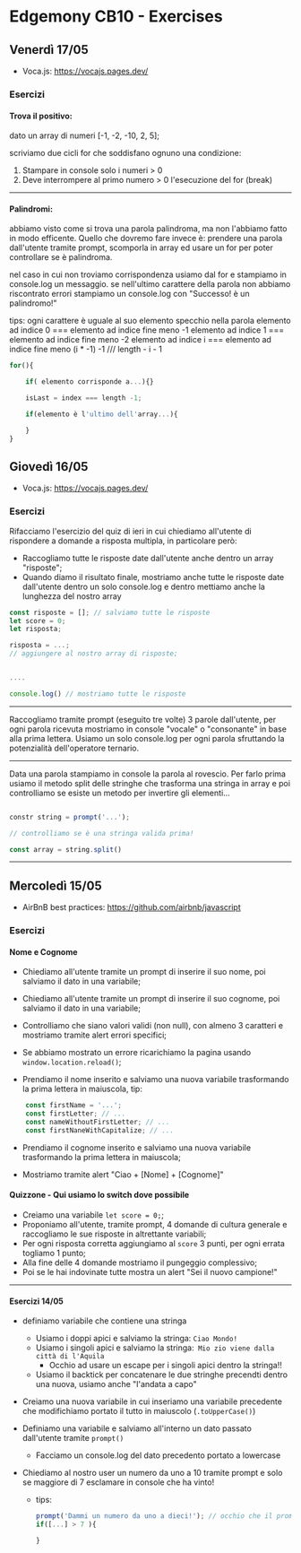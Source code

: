 # Edgemony CB10 - Exercises

## Venerdì 17/05
- Voca.js: https://vocajs.pages.dev/


### Esercizi

#### Trova il positivo:
dato un array di numeri [-1, -2, -10, 2, 5];

scriviamo due cicli for che soddisfano ognuno una condizione:
1. Stampare in console solo i numeri > 0
2. Deve interrompere al primo numero > 0 l'esecuzione del for (break)

----

#### Palindromi:
abbiamo visto come si trova una parola palindroma, ma non l'abbiamo fatto in modo efficente.
Quello che dovremo fare invece è: prendere una parola dall'utente tramite prompt, scomporla in array
ed usare un for per poter controllare se è palindroma.

nel caso in cui non troviamo corrispondenza usiamo dal for e stampiamo in console.log un messaggio.
se nell'ultimo carattere della parola non abbiamo riscontrato errori stampiamo un console.log con "Successo! è un palindromo!"


tips:
ogni carattere è uguale al suo elemento specchio nella parola
elemento ad indice 0 === elemento ad indice fine meno -1
elemento ad indice 1 === elemento ad indice fine meno -2
elemento ad indice i === elemento ad indice fine meno (i * -1) -1 /// length - i - 1 

```js
for(){

    if( elemento corrisponde a...){}

    isLast = index === length -1;

    if(elemento è l'ultimo dell'array...){

    }
}
```


## Giovedì 16/05
- Voca.js: https://vocajs.pages.dev/


### Esercizi

Rifacciamo l'esercizio del quiz di ieri in cui chiediamo all'utente di rispondere a domande a risposta multipla, in particolare però:
- Raccogliamo tutte le risposte date dall'utente anche dentro un array "risposte";
- Quando diamo il risultato finale, mostriamo anche tutte le risposte date dall'utente dentro un solo console.log e dentro mettiamo anche la lunghezza del nostro array

```js
const risposte = []; // salviamo tutte le risposte
let score = 0;
let risposta;

risposta = ...;
// aggiungere al nostro array di risposte;


....

console.log() // mostriamo tutte le risposte
```

----

Raccogliamo tramite prompt (eseguito tre volte) 3 parole dall'utente, per ogni parola ricevuta mostriamo in console "vocale" o "consonante" 
in base alla prima lettera. Usiamo un solo console.log per ogni parola sfruttando la potenzialità dell'operatore ternario.

--- 

Data una parola stampiamo in console la parola al rovescio. 
Per farlo prima usiamo il metodo split delle stringhe che trasforma una stringa in array e poi controlliamo se esiste un metodo per invertire gli elementi... 

```js 

constr string = prompt('...');

// controlliamo se è una stringa valida prima!

const array = string.split()

```

----


## Mercoledì 15/05
- AirBnB best practices: https://github.com/airbnb/javascript


### Esercizi

#### Nome e Cognome

- Chiediamo all'utente tramite un prompt di inserire il suo nome, poi salviamo il dato in una variabile;
- Chiediamo all'utente tramite un prompt di inserire il suo cognome, poi salviamo il dato in una variabile;

- Controlliamo che siano valori validi (non null), con almeno 3 caratteri e mostriamo tramite alert errori specifici;
- Se abbiamo mostrato un errore ricarichiamo la pagina usando `window.location.reload()`;

- Prendiamo il nome inserito e salviamo una nuova variabile trasformando la prima lettera in maiuscola, tip:

```js
    const firstName = '...';
    const firstLetter; // ...
    const nameWithoutFirstLetter; // ...
    const firstNaneWithCapitalize; // ...
```

- Prendiamo il cognome inserito e salviamo una nuova variabile trasformando la prima lettera in maiuscola;

- Mostriamo tramite alert "Ciao + [Nome] + [Cognome]"


#### Quizzone - Qui usiamo lo switch dove possibile

- Creiamo una variabile `let score = 0;`;
- Proponiamo all'utente, tramite prompt, 4 domande di cultura generale e raccogliamo le sue risposte in altrettante variabili;
- Per ogni risposta corretta aggiungiamo al `score` 3 punti, per ogni errata togliamo 1 punto;
- Alla fine delle 4 domande mostriamo il pungeggio complessivo;
- Poi se le hai indovinate tutte mostra un alert "Sei il nuovo campione!"

----


#### Esercizi 14/05

- definiamo variabile che contiene una stringa
    - Usiamo i doppi apici e salviamo la stringa: `Ciao Mondo!`
    - Usiamo i singoli apici e salviamo la stringa:` Mio zio viene dalla città di l'Aquila`
        - Occhio ad usare un escape per i singoli apici dentro la stringa!!
    - Usiamo il backtick per concatenare le due stringhe precendti dentro una nuova, usiamo anche "l'andata a capo" 

- Creiamo una nuova variabile in cui inseriamo una variabile precedente che modifichiamo portato il tutto in maiuscolo (`.toUpperCase()`) 
- Definiamo una variabile e salviamo all'interno un dato passato dall'utente tramite `prompt()`
    - Facciamo un console.log del dato precedento portato a lowercase

- Chiediamo al nostro user un numero da uno a 10 tramite prompt e solo se maggiore di 7 esclamare in console che ha vinto!
    - tips:

        ```js 
        prompt('Dammi un numero da uno a dieci!'); // occhio che il prompt torna una stringa!!
        if([...] > 7 ){

        }
        ```
